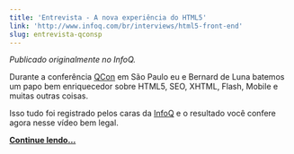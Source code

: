 ```yaml
---
title: 'Entrevista - A nova experiência do HTML5'
link: 'http://www.infoq.com/br/interviews/html5-front-end'
slug: entrevista-qconsp
---
```


<!-- <p><a href="http://www.infoq.com/br/interviews/html5-front-end" target="_blank"><img src="/assets/img/posts/entrevista-qconsp.jpg"/></a></p> -->

_Publicado originalmente no InfoQ._

Durante a conferência [QCon](http://www.qconsp.com/) em São Paulo eu e Bernard de Luna batemos um papo bem enriquecedor sobre HTML5, SEO, XHTML, Flash, Mobile e muitas outras coisas.

Isso tudo foi registrado pelos caras da [InfoQ](http://www.infoq.com/br/interviews/html5-front-end) e o resultado você confere agora nesse vídeo bem legal.

[**Continue lendo…**](http://www.infoq.com/br/interviews/html5-front-end)